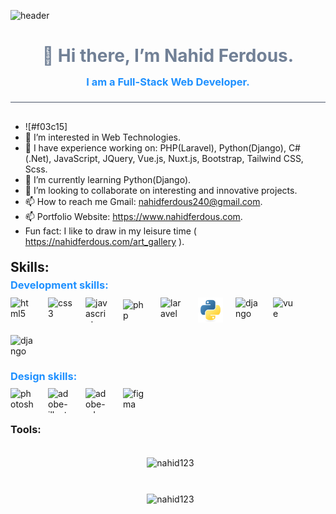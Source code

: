 ![header](https://capsule-render.vercel.app/api?type=waving&color=auto&height=300&section=header&text=Nahid%20Ferdous&fontSize=80&animation=fadeIn&fontAlignY=38&desc=I%20am%20a%20Full-Stack%20Web%20Developer.&descAlignY=51&descAlign=62)
<h1 align="center" style="color: #718096;" color="">
    👋 Hi there, I’m Nahid Ferdous.
</h1>
<div style="margin-bottom: 30px; color: dodgerblue;">
    <h3 align="center" style="line-height: 4px !important;">
        I am a Full-Stack Web Developer.
    </h3>
</div>
<hr style="margin-bottom: 30px; background-color: #4a5568">

- ![#f03c15]
- 🌱 I’m interested in Web Technologies.
- 🌱 I have experience working on: PHP(Laravel), Python(Django), C#(.Net), JavaScript, JQuery, Vue.js, Nuxt.js, Bootstrap, Tailwind CSS, Scss.
- 🌱 I’m currently learning Python(Django).
- 💞️ I’m looking to collaborate on interesting and innovative projects.
- 📫 How to reach me Gmail: nahidferdous240@gmail.com.
- 📫 Portfolio Website: https://www.nahidferdous.com.
- Fun fact: I like to draw in my leisure time ( https://nahidferdous.com/art_gallery ).

<div></div>
<h2 align="left" style="line-height: 6px !important;" style="color: deepskyblue;">Skills:</h2>
<h3 align="left" style="line-height: 6px !important; color: dodgerblue;">Development skills:</h3>
<p align="left" style="display: flex; flex-wrap: wrap; gap: 20px; justify-content: start; align-content: center; align-items: center;"> 
    <img src="https://cdn.worldvectorlogo.com/logos/html5.svg" alt="html5" width="40" height="40"/> 
    <img src="https://cdn.worldvectorlogo.com/logos/css3.svg" alt="css3" width="40" height="40"/> 
    <img src="https://cdn.worldvectorlogo.com/logos/javascript.svg" alt="javascript" width="40" height="40"/> 
    <img src="https://cdn.worldvectorlogo.com/logos/php-1.svg" alt="php" width="40" style="max-height: 40px;"/> 
    <img src="https://cdn.worldvectorlogo.com/logos/laravel-2.svg" alt="laravel" width="40" height="40"/> 
    <img src="https://raw.githubusercontent.com/devicons/devicon/master/icons/python/python-original.svg" alt="python" width="40" height="40"/> 
    <img src="https://cdn.worldvectorlogo.com/logos/django.svg" alt="django" width="40" height="40"/> 
    <img src="https://cdn.worldvectorlogo.com/logos/vue-js-1.svg" alt="vue" width="40" height="40"/> 
    <img src="https://cdn.worldvectorlogo.com/logos/dj.svg" alt="django" width="40" height="40"/> 
</p>
<h3 align="left" style="line-height: 6px !important; color: dodgerblue;">Design skills:</h3>
<p align="left" style="display: flex; flex-wrap: wrap; gap: 20px; justify-content: start; align-content: center; align-items: center;">
    <img src="https://cdn.worldvectorlogo.com/logos/photoshop-cc-4.svg" alt="photoshop" width="40" height="40"/> 
    <img src="https://cdn.worldvectorlogo.com/logos/adobe-illustrator-cc.svg" alt="adobe-illustrator" width="40" height="40"/> 
    <img src="https://cdn.worldvectorlogo.com/logos/adobe-xd-1.svg" alt="adobe-xd" width="40" height="40"/> 
    <img src="https://cdn.worldvectorlogo.com/logos/figma-1.svg" alt="figma" width="40" height="40"/> 
</p>
<h3 align="left" style="line-height: 6px !important;">Tools:</h3>



<p align="center" style="margin-top: 40px">&nbsp;
    <img align="center" src="https://github-readme-stats.vercel.app/api?username=nahid123&show_icons=true&locale=en" alt="nahid123" />
</p>

<p align="center" style="margin-top: 40px">&nbsp;
    <img align="center" src="https://github-readme-stats.vercel.app/api/top-langs?username=nahid123&show_icons=true&locale=en&layout=compact" alt="nahid123" />
</p>

